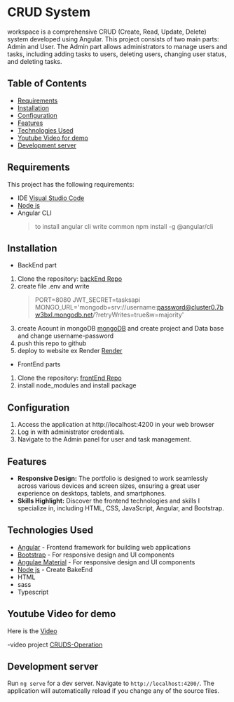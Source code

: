 # CRUD System

workspace is a comprehensive CRUD (Create, Read, Update, Delete) system developed using Angular. This project consists of two main parts: Admin and User. The Admin part allows administrators to manage users and tasks, including adding tasks to users, deleting users, changing user status, and deleting tasks.

## Table of Contents

- [Requirements](#requirements)
- [Installation](#installation)
- [Configuration](configuration)
- [Features](#features)
- [Technologies Used](#technologies-used)
- [Youtube Video for demo](#youtube-video-for-demo)
- [Development server](development-server)


## Requirements

This project has the following requirements:

- IDE [Visual Studio Code](https://code.visualstudio.com/)
- [Node js](https://nodejs.org/en)
- Angular CLI
  > to install angular cli write common
  > npm install -g @angular/cli

## Installation

- BackEnd part
  
1. Clone the repository: [backEnd Repo](https://github.com/motharwat9/CRUD-BackEnd)
2. create file .env and write
   > PORT=8080
   > JWT_SECRET=tasksapi
   > MONGO_URL='mongodb+srv://username:password@cluster0.7bw3bxl.mongodb.net/?retryWrites=true&w=majority'
3. create Acount in mongoDB [mongoDB](https://cloud.mongodb.com/) and create project and Data base
   and change username-password
4. push this repo to github
5. deploy to website ex Render [Render](https://render.com/)

- FrontEnd parts

1. Clone the repository: [frontEnd Repo](https://github.com/motharwat9/CRUD-system)
2. install node_modules and install package

## Configuration

1. Access the application at http://localhost:4200 in your web browser
2. Log in with administrator credentials.
3. Navigate to the Admin panel for user and task management.

## Features

- **Responsive Design:** The portfolio is designed to work seamlessly across various devices and screen sizes, ensuring a great user experience on desktops, tablets, and smartphones.
- **Skills Highlight:** Discover the frontend technologies and skills I specialize in, including HTML, CSS, JavaScript, Angular, and Bootstrap.

## Technologies Used

- [Angular](https://angular.io) - Frontend framework for building web applications
- [Bootstrap](https://getbootstrap.com) - For responsive design and UI components
- [Angulae Material](https://material.angular.io/) - For responsive design and UI components
- [Node js](https://nodejs.org/en) - Create BakeEnd 
- HTML
- sass
- Typescript 

## Youtube Video for demo
Here is the [Video](https://youtu.be/KiJ9NPCmxVs)

-video project [CRUDS-Operation](https://youtu.be/KiJ9NPCmxVs)

## Development server

Run `ng serve` for a dev server. Navigate to `http://localhost:4200/`. The application will automatically reload if you change any of the source files.
